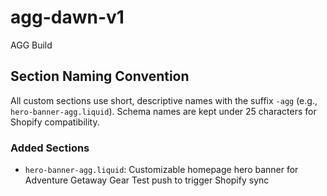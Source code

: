 # agg-dawn-v1
AGG Build

## Section Naming Convention
All custom sections use short, descriptive names with the suffix `-agg` (e.g., `hero-banner-agg.liquid`). Schema names are kept under 25 characters for Shopify compatibility.

### Added Sections
- `hero-banner-agg.liquid`: Customizable homepage hero banner for Adventure Getaway Gear
T e s t   p u s h   t o   t r i g g e r   S h o p i f y   s y n c 
 
 